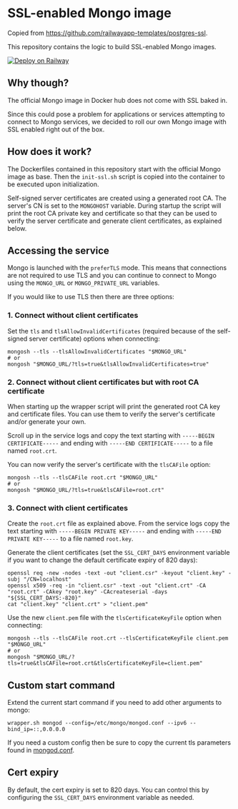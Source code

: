 # SSL-enabled Mongo image

Copied from https://github.com/railwayapp-templates/postgres-ssl.

This repository contains the logic to build SSL-enabled Mongo images.

[![Deploy on Railway](https://railway.app/button.svg)](https://railway.app/template/V-1Lmx?referralCode=ys51Xh)

## Why though?

The official Mongo image in Docker hub does not come with SSL baked in.

Since this could pose a problem for applications or services attempting to connect to Mongo services, we decided to
roll our own Mongo image with SSL enabled right out of the box.

## How does it work?

The Dockerfiles contained in this repository start with the official Mongo image as base. Then the `init-ssl.sh`
script is copied into the container to be executed upon initialization.

Self-signed server certificates are created using a generated root CA. The server's CN is set to the `MONGOHOST`
variable. During startup the script will print the root CA private key and certificate so that they can be used to
verify the server certificate and generate client certificates, as explained below.

## Accessing the service

Mongo is launched with the `preferTLS` mode. This means that connections are not required to use TLS and you can
continue to connect to Mongo using the `MONGO_URL` or `MONGO_PRIVATE_URL` variables.

If you would like to use TLS then there are three options:

### 1. Connect without client certificates

Set the `tls` and `tlsAllowInvalidCertificates` (required because of the self-signed server certificate) options when
connecting:

```shell
mongosh --tls --tlsAllowInvalidCertificates "$MONGO_URL"
# or
mongosh "$MONGO_URL/?tls=true&tlsAllowInvalidCertificates=true"
```

### 2. Connect without client certificates but with root CA certificate

When starting up the wrapper script will print the generated root CA key and certificate files. You can use them to
verify the server's certificate and/or generate your own.

Scroll up in the service logs and copy the text starting with `-----BEGIN CERTIFICATE-----` and ending
with `-----END CERTIFICATE-----` to a file named `root.crt`.

You can now verify the server's certificate with the `tlsCAFile` option:

```shell
mongosh --tls --tlsCAFile root.crt "$MONGO_URL"
# or
mongosh "$MONGO_URL/?tls=true&tlsCAFile=root.crt"
```

### 3. Connect with client certificates

Create the `root.crt` file as explained above. From the service logs copy the text starting
with `-----BEGIN PRIVATE KEY-----` and ending
with `-----END PRIVATE KEY-----` to a file named `root.key`.

Generate the client certificates (set the `SSL_CERT_DAYS` environment variable if you want to change the default
certificate expiry of 820 days):

```shell
openssl req -new -nodes -text -out "client.csr" -keyout "client.key" -subj "/CN=localhost"
openssl x509 -req -in "client.csr" -text -out "client.crt" -CA "root.crt" -CAkey "root.key" -CAcreateserial -days "${SSL_CERT_DAYS:-820}"
cat "client.key" "client.crt" > "client.pem"
```

Use the new `client.pem` file with the `tlsCertificateKeyFile` option when connecting:

```shell
mongosh --tls --tlsCAFile root.crt --tlsCertificateKeyFile client.pem "$MONGO_URL"
# or
mongosh "$MONGO_URL/?tls=true&tlsCAFile=root.crt&tlsCertificateKeyFile=client.pem"
```

## Custom start command

Extend the current start command if you need to add other arguments to mongo:

```shell
wrapper.sh mongod --config=/etc/mongo/mongod.conf --ipv6 --bind_ip=::,0.0.0.0
```

If you need a custom config then be sure to copy the current tls parameters found in [mongod.conf](mongod.conf).

## Cert expiry

By default, the cert expiry is set to 820 days. You can control this by configuring the `SSL_CERT_DAYS` environment
variable as needed.
